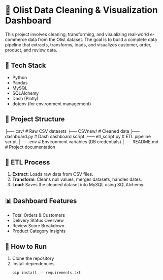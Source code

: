 # 🧹 Olist Data Cleaning & Visualization Dashboard

This project involves cleaning, transforming, and visualizing real-world e-commerce data from the Olist dataset. The goal is to build a complete data pipeline that extracts, transforms, loads, and visualizes customer, order, product, and review data.

## 🔧 Tech Stack

- Python
- Pandas
- MySQL
- SQLAlchemy
- Dash (Plotly)
- dotenv (for environment management)

## 📁 Project Structure

├── csv/ # Raw CSV datasets
├── CSVnew/ # Cleaned data
├── dashboard.py # Dash dashboard script
├── etl_script.py # ETL pipeline script
├── .env # Environment variables (DB credentials)
├── README.md # Project documentation


## 🔄 ETL Process

1. **Extract**: Loads raw data from CSV files.
2. **Transform**: Cleans null values, merges datasets, handles dates.
3. **Load**: Saves the cleaned dataset into MySQL using SQLAlchemy.

## 📊 Dashboard Features

- Total Orders & Customers
- Delivery Status Overview
- Review Score Breakdown
- Product Category Insights

## 🚀 How to Run

1. Clone the repository  
2. Install dependencies  
   ```bash
   pip install -r requirements.txt
